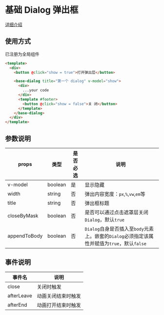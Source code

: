 # 基础 Dialog 弹出框

[详细介绍](https://juejin.cn/post/7054088327376404488)

## 使用方式

已注册为全局组件

```html
<template>
  <div>
    <button @click="show = true">打开弹出层</button>

    <base-dialog title="第一个 dialog" v-model="show">
      <div>
        ...your code
      </div>
      <template #footer>
        <button @click="show = false">关 闭</button>
      </template>
    </base-dialog>
  </div>
</template>
```

## 参数说明

| props |  类型 | 是否必选 | 说明 |
| --- | --- | --- | --- |
| v-model | boolean | 是 | 显示隐藏 |
| width | string | 否 | 弹出内容宽度：`px`,`%`,`vw`,`em`等 |
| title | string | 否 | 弹出框标题 |
| closeByMask | boolean | 否 | 是否可以通过点击遮罩层关闭`Dialog`，默认`true` |
| appendToBody | boolean | 否 | `Dialog`自身是否插入至`body`元素上。嵌套的`Dialog`必须指定该属性并赋值为`true`，默认`false` |

## 事件说明

| 事件名 | 说明 |
| --- | --- |
| close | 关闭时触发 |
| afterLeave | 动画关闭结束时触发 |
| afterEnd | 动画打开结束时触发 |
